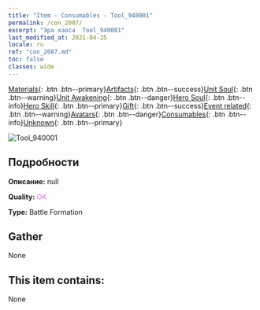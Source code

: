```yaml
---
title: "Item - Consumables - Tool_940001"
permalink: /con_2087/
excerpt: "Эра хаоса  Tool_940001"
last_modified_at: 2021-04-25
locale: ru
ref: "con_2087.md"
toc: false
classes: wide
---
```

 [Materials](/ItemsRU/){: .btn .btn--primary}[Artifacts](/ItemsRU/Artifacts/){: .btn .btn--success}[Unit Soul](/ItemsRU/UnitSoul/){: .btn .btn--warning}[Unit Awakening](/ItemsRU/UnitAwakening/){: .btn .btn--danger}[Hero Soul](/ItemsRU/HeroSoul/){: .btn .btn--info}[Hero Skill](/ItemsRU/HeroSkill/){: .btn .btn--primary}[Gift](/ItemsRU/Gift/){: .btn .btn--success}[Event related](/ItemsRU/Events/){: .btn .btn--warning}[Avatars](/ItemsRU/Avatars/){: .btn .btn--danger}[Consumables](/ItemsRU/Consumables/){: .btn .btn--info}[Unknown](/ItemsRU/Unknown/){: .btn .btn--primary}

 ![Tool_940001](/images/t/shenghui_4.png)

## Подробности
 **Описание:** null

 **Quality:** <span style="color: #DA70D6">OK</span>

 **Type:** Battle Formation

## Gather

  None

## This item contains:

  None


